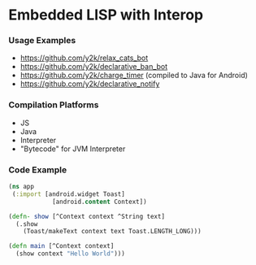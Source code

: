 # Embedded LISP with Interop

### Usage Examples

- https://github.com/y2k/relax_cats_bot
- https://github.com/y2k/declarative_ban_bot
- https://github.com/y2k/charge_timer (compiled to Java for Android)
- https://github.com/y2k/declarative_notify

### Compilation Platforms

- JS
- Java
- Interpreter
- "Bytecode" for JVM Interpreter

### Code Example

```clojure
(ns app
 (:import [android.widget Toast]
 	        [android.content Context])

(defn- show [^Context context ^String text]
  (.show
    (Toast/makeText context text Toast.LENGTH_LONG)))

(defn main [^Context context]
  (show context "Hello World")))
```
